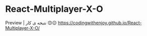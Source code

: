 # React-Multiplayer-X-O

Preview | نتیجه ی کار 😊😉
https://codingwithenjoy.github.io/React-Multiplayer-X-O/
